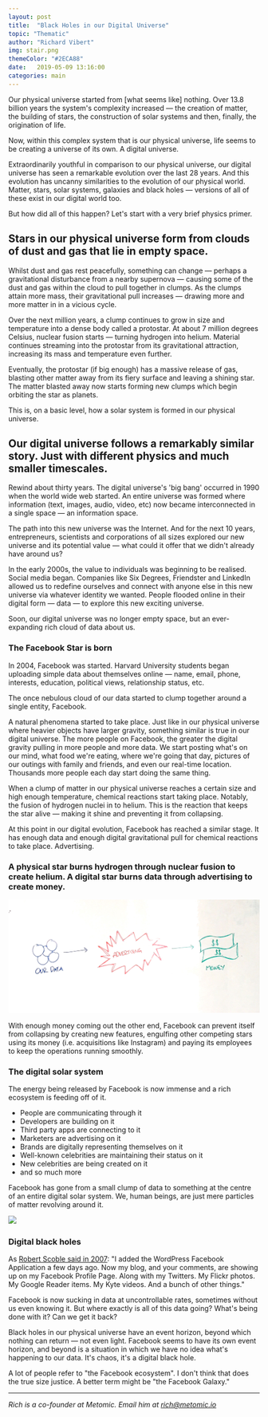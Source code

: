```yaml
---
layout: post
title:  "Black Holes in our Digital Universe"
topic: "Thematic"
author: "Richard Vibert"
img: stair.png
themeColor: "#2ECA88"
date:   2019-05-09 13:16:00
categories: main
---
```


Our physical universe started from [what seems like] nothing. Over 13.8 billion years the system's complexity increased — the creation of matter, the building of stars, the construction of solar systems and then, finally, the origination of life.

Now, within this complex system that is our physical universe, life seems to be creating a universe of its own. A digital universe.

Extraordinarily youthful in comparison to our physical universe, our digital universe has seen a remarkable evolution over the last 28 years. And this evolution has uncanny similarities to the evolution of our physical world. Matter, stars, solar systems, galaxies and black holes — versions of all of these exist in our digital world too.

But how did all of this happen? Let's start with a very brief physics primer.

## Stars in our physical universe form from clouds of dust and gas that lie in empty space.

Whilst dust and gas rest peacefully, something can change — perhaps a gravitational disturbance from a nearby supernova — causing some of the dust and gas within the cloud to pull together in clumps. As the clumps attain more mass, their gravitational pull increases — drawing more and more matter in in a vicious cycle.

Over the next million years, a clump continues to grow in size and temperature into a dense body called a protostar. At about 7 million degrees Celsius, nuclear fusion starts — turning hydrogen into helium. Material continues streaming into the protostar from its gravitational attraction, increasing its mass and temperature even further.

Eventually, the protostar (if big enough) has a massive release of gas, blasting other matter  away from its fiery surface and leaving a shining star. The matter blasted away now starts forming new clumps which begin orbiting the star as planets.

This is, on a basic level, how a solar system is formed in our physical universe.

## Our digital universe follows a remarkably similar story. Just with different physics and much smaller timescales.

Rewind about thirty years. The digital universe's 'big bang' occurred in 1990 when the world wide web started. An entire universe was formed where information (text, images, audio, video, etc) now became interconnected in a single space — an information space.

The path into this new universe was the Internet. And for the next 10 years, entrepreneurs, scientists and corporations of all sizes explored our new universe and its potential value — what could it offer that we didn't already have around us?

In the early 2000s, the value to individuals was beginning to be realised. Social media began. Companies like Six Degrees, Friendster and LinkedIn allowed us to redefine ourselves and connect with anyone else in this new universe via whatever identity we wanted. People flooded online in their digital form — data — to explore this new exciting universe.

Soon, our digital universe was no longer empty space, but an ever-expanding rich cloud of data about us.

### The Facebook Star is born

In 2004, Facebook was started. Harvard University students began uploading simple data about themselves online — name, email, phone, interests, education, political views, relationship status, etc.

The once nebulous cloud of our data started to clump together around a single entity, Facebook.

A natural phenomena started to take place. Just like in our physical universe where heavier objects have larger gravity, something similar is true in our digital universe. The more people on Facebook, the greater the digital gravity pulling in more people and more data. We start posting what's on our mind, what food we're eating, where we're going that day, pictures of our outings with family and friends, and even our real-time location. Thousands more people each day start doing the same thing.

When a clump of matter in our physical universe reaches a certain size and high enough temperature, chemical reactions start taking place. Notably, the fusion of hydrogen nuclei in to helium. This is the reaction that keeps the star alive — making it shine and preventing it from collapsing.

At this point in our digital evolution, Facebook has reached a similar stage. It has enough data and enough digital gravitational pull for chemical reactions to take place. Advertising.

### A physical star burns hydrogen through nuclear fusion to create helium. A digital star burns data through advertising to create money.

![](/images/money-from-data.jpg)

With enough money coming out the other end, Facebook can prevent itself from collapsing by creating new features, engulfing other competing stars using its money (i.e. acquisitions like Instagram) and paying its employees to keep the operations running smoothly.

### The digital solar system

The energy being released by Facebook is now immense and a rich ecosystem is feeding off of it. 

- People are communicating through it
- Developers are building on it
- Third party apps are connecting to it
- Marketers are advertising on it
- Brands are digitally representing themselves on it
- Well-known celebrities are maintaining their status on it
- New celebrities are being created on it
- and so much more

Facebook has gone from a small clump of data to something at the centre of an entire digital solar system. We, human beings, are just mere particles of matter revolving around it. 

![](/images/solar-system.jpg)

### Digital black holes

As [Robert Scoble said in 2007](https://scobleizer.blog/2007/07/19/facebook-the-new-data-black-hole/): "I added the WordPress Facebook Application a few days ago. Now my blog, and your comments, are showing up on my Facebook Profile Page. Along with my Twitters. My Flickr photos. My Google Reader items. My Kyte videos. And a bunch of other things."

Facebook is now sucking in data at uncontrollable rates, sometimes without us even knowing it. But where exactly is all of this data going? What's being done with it? Can we get it back?

Black holes in our physical universe have an event horizon, beyond which nothing can return — not even light. Facebook seems to have its own event horizon, and beyond is a situation in which we have no idea what's happening to our data. It's chaos, it's a digital black hole.

A lot of people refer to "the Facebook ecosystem". I don't think that does the true size justice. A better term might be "the Facebook Galaxy."

---

*Rich is a co-founder at Metomic. Email him at rich@metomic.io*